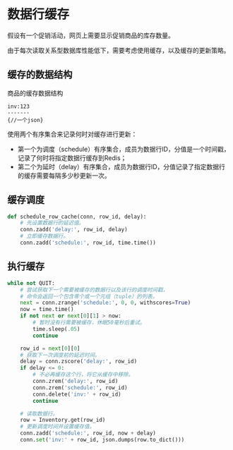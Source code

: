 # 数据行缓存
假设有一个促销活动，网页上需要显示促销商品的库存数量。

由于每次读取关系型数据库性能低下，需要考虑使用缓存，以及缓存的更新策略。

## 缓存的数据结构
商品的缓存数据结构
```
inv:123
-------
{//一个json}
```

使用两个有序集合来记录何时对缓存进行更新：
- 第一个为调度（schedule）有序集合，成员为数据行ID，分值是一个时间戳，记录了何时将指定数据行缓存到Redis；
- 第二个为延时（delay）有序集合，成员为数据行ID，分值记录了指定数据行的缓存需要每隔多少秒更新一次。

## 缓存调度
```python
def schedule_row_cache(conn, row_id, delay):
    # 先设置数据行的延迟值。
    conn.zadd('delay:', row_id, delay) 
    # 立即缓存数据行。
    conn.zadd('schedule:', row_id, time.time()) 
```

## 执行缓存
```python
while not QUIT:
    # 尝试获取下一个需要被缓存的数据行以及该行的调度时间戳，
    # 命令会返回一个包含零个或一个元组（tuple）的列表。
    next = conn.zrange('schedule:', 0, 0, withscores=True) 
    now = time.time()
    if not next or next[0][1] > now:
        # 暂时没有行需要被缓存，休眠50毫秒后重试。
        time.sleep(.05) 
        continue

    row_id = next[0][0]
    # 获取下一次调度前的延迟时间。
    delay = conn.zscore('delay:', row_id)
    if delay <= 0:
        # 不必再缓存这个行，将它从缓存中移除。
        conn.zrem('delay:', row_id) 
        conn.zrem('schedule:', row_id)
        conn.delete('inv:' + row_id)
        continue

    # 读取数据行。
    row = Inventory.get(row_id)
    # 更新调度时间并设置缓存值。
    conn.zadd('schedule:', row_id, now + delay)         
    conn.set('inv:' + row_id, json.dumps(row.to_dict())) 
```
